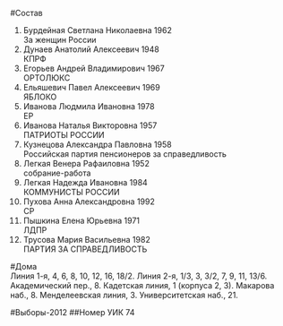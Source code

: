#Состав
1. Бурдейная Светлана Николаевна 1962   
    За женщин России
2. Дунаев Анатолий Алексеевич 1948   
    КПРФ
3. Егорьев Андрей Владимирович 1967   
    ОРТОЛЮКС
4. Ельяшевич Павел Алексеевич 1969   
    ЯБЛОКО
5. Иванова Людмила Ивановна 1978   
    ЕР
6. Иванова Наталья Викторовна 1957   
    ПАТРИОТЫ РОССИИ
7. Кузнецова Александра Павловна 1958   
    Российская партия пенсионеров за справедливость
8. Легкая Венера Рафаиловна 1952   
    собрание-работа
9. Легкая Надежда Ивановна 1984   
    КОММУНИСТЫ РОССИИ
10. Пухова Анна Александровна 1992   
    СР
11. Пышкина Елена Юрьевна 1971   
    ЛДПР
12. Трусова Мария Васильевна 1982   
    ПАРТИЯ ЗА СПРАВЕДЛИВОСТЬ

#Дома  
Линия  1-я,      4, 6, 8, 10, 12, 16, 18/2. Линия  2-я,      1/3, 3, 3/2, 7,  9, 11, 13/6. Академический пер.,   8. Кадетская линия,   1 (корпуса 2, 3). Макарова наб.,   8. Менделеевская линия,   3. Университетская наб.,    21.

#Выборы-2012
##Номер УИК
74
